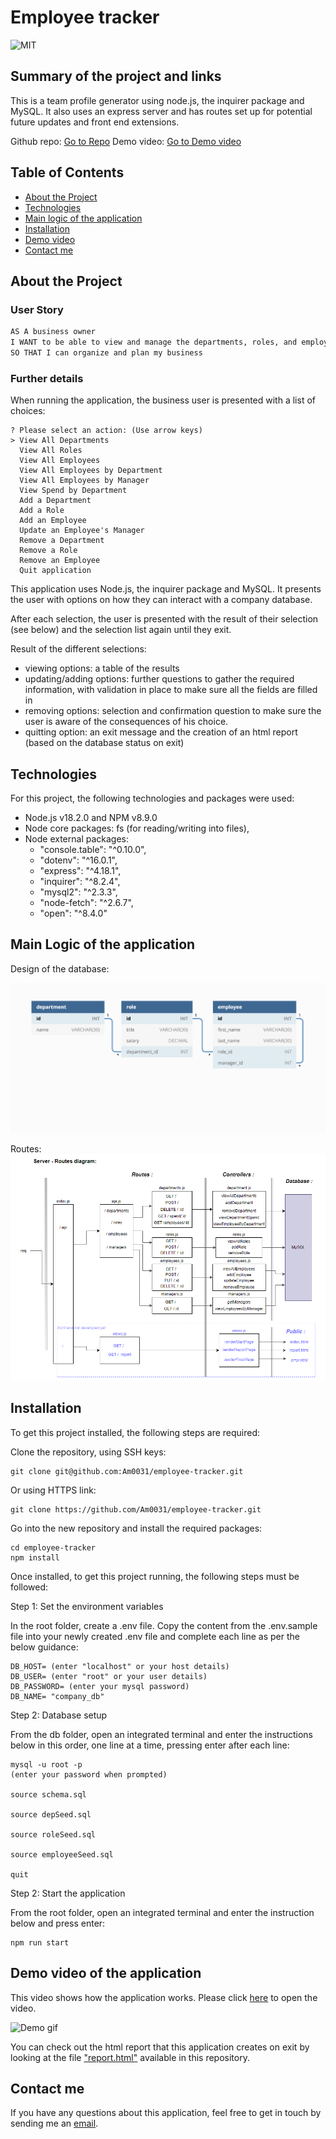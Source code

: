 # Employee tracker

![MIT](https://img.shields.io/badge/License-MIT-blue)

## Summary of the project and links

This is a team profile generator using node.js, the inquirer package and MySQL. It also uses an express server and has routes set up for potential future updates and front end extensions.

Github repo: [Go to Repo](https://github.com/Am0031/employee-tracker/tree/dev)
Demo video: [Go to Demo video](https://drive.google.com/file/d/1NxRFaSnJy_8bPrfNyMYl43iwNJltuaBz/view)

## Table of Contents

- [About the Project](#about-the-project)
- [Technologies](#technologies)
- [Main logic of the application](#main-logic-of-the-application)
- [Installation](#installation)
- [Demo video](#demo-video-of-the-application)
- [Contact me](#contact-me)

## About the Project

### User Story

```md
AS A business owner
I WANT to be able to view and manage the departments, roles, and employees in my company
SO THAT I can organize and plan my business
```

### Further details

When running the application, the business user is presented with a list of choices:

```
? Please select an action: (Use arrow keys)
> View All Departments
  View All Roles
  View All Employees
  View All Employees by Department
  View All Employees by Manager
  View Spend by Department
  Add a Department
  Add a Role
  Add an Employee
  Update an Employee's Manager
  Remove a Department
  Remove a Role
  Remove an Employee
  Quit application

```

This application uses Node.js, the inquirer package and MySQL. It presents the user with options on how they can interact with a company database.

After each selection, the user is presented with the result of their selection (see below) and the selection list again until they exit.

Result of the different selections:

- viewing options: a table of the results
- updating/adding options: further questions to gather the required information, with validation in place to make sure all the fields are filled in
- removing options: selection and confirmation question to make sure the user is aware of the consequences of his choice.
- quitting option: an exit message and the creation of an html report (based on the database status on exit)

## Technologies

For this project, the following technologies and packages were used:

- Node.js v18.2.0 and NPM v8.9.0
- Node core packages: fs (for reading/writing into files),
- Node external packages:
  - "console.table": "^0.10.0",
  - "dotenv": "^16.0.1",
  - "express": "^4.18.1",
  - "inquirer": "^8.2.4",
  - "mysql2": "^2.3.3",
  - "node-fetch": "^2.6.7",
  - "open": "^8.4.0"

## Main Logic of the application

Design of the database:

![Database schema includes tables labeled “employee,” role,” and “department.”](./other/12-sql-homework-demo-01.png)

Routes:
![Routes diagram](./other/screenshot-server-routes.png)

## Installation

To get this project installed, the following steps are required:

Clone the repository, using SSH keys:

```
git clone git@github.com:Am0031/employee-tracker.git
```

Or using HTTPS link:

```
git clone https://github.com/Am0031/employee-tracker.git
```

Go into the new repository and install the required packages:

```
cd employee-tracker
npm install
```

Once installed, to get this project running, the following steps must be followed:

Step 1: Set the environment variables

In the root folder, create a .env file. Copy the content from the .env.sample file into your newly created .env file and complete each line as per the below guidance:

```
DB_HOST= (enter "localhost" or your host details)
DB_USER= (enter "root" or your user details)
DB_PASSWORD= (enter your mysql password)
DB_NAME= "company_db"
```

Step 2: Database setup

From the db folder, open an integrated terminal and enter the instructions below in this order, one line at a time, pressing enter after each line:

```
mysql -u root -p
(enter your password when prompted)

source schema.sql

source depSeed.sql

source roleSeed.sql

source employeeSeed.sql

quit
```

Step 2: Start the application

From the root folder, open an integrated terminal and enter the instruction below and press enter:

```
npm run start
```

## Demo video of the application

This video shows how the application works.
Please click [here](https://drive.google.com/file/d/1NxRFaSnJy_8bPrfNyMYl43iwNJltuaBz/view) to open the video.

![Demo gif](./other/employee-tracker-demo.gif)

You can check out the html report that this application creates on exit by looking at the file ["report.html"](./dist/report.html) available in this repository.

## Contact me

If you have any questions about this application, feel free to get in touch by sending me an [email](mailto:amelie.pira@gmail.com).
